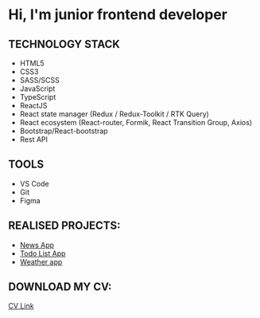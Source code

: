 # Hi, I'm junior frontend developer

## TECHNOLOGY STACK
- HTML5
- CSS3
- SASS/SCSS
- JavaScript
- TypeScript
- ReactJS
- React state manager (Redux / Redux-Toolkit / RTK Query)
- React ecosystem (React-router, Formik, React Transition Group, Axios)
- Bootstrap/React-bootstrap
- Rest API

## TOOLS
- VS Code
- Git
- Figma

## REALISED PROJECTS:
- [News App](https://github.com/Alejandro-Vas/news-app)
- [Todo List App](https://github.com/Alejandro-Vas/todo-list-app)
- [Weather app](https://github.com/Alejandro-Vas/weather-app)


## DOWNLOAD MY CV:
[CV Link](https://disk.yandex.ru/i/E2RLWP_m6m0gdg)



 
